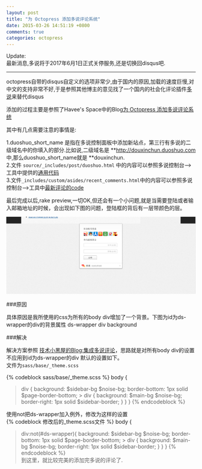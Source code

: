 ```yaml
---
layout: post
title: "为 Octopress 添加多说评论系统"
date: 2015-03-26 14:51:19 +0800
comments: true
categories: octopress
---  
```

Update:  
最新消息,多说将于2017年6月1日正式关停服务,还是切换回disqus吧.

----

octopress自带的disqus自定义的选项非常少,由于国内的原因,加载的速度巨慢,对中文的支持非常不好,于是参照其他博主的意见找了一个国内的社会化评论插件[多说](http://duoshuo.com/)来替代disqus

添加的过程主要是参照了Havee's Space中的Blog[为 Octopress 添加多说评论系统](http://havee.me/internet/2013-02/add-duoshuo-commemt-system-into-octopress.html)  

其中有几点需要注意的事情是:
<!--more-->  
1.duoshuo_short_name 是指在多说控制面板中添加新站点，第三行有多说的二级域名中的你填入的部分.比如说,二级域名是 **http://douxinchun.duoshuo.com 中,那么duoshuo_short_name就是 **douxinchun.  
2.文件 `source/_includes/post/duoshuo.html` 中的内容可以参照多说控制台-->工具中提供的[通用代码](http://douxinchun.duoshuo.com/admin/tools/)  
3.文件`_includes/custom/asides/recent_comments.html`中的内容可以参照多说控制台-->工具中[最新评论的code](http://douxinchun.duoshuo.com/admin/tools/recent-comments/)  

最后完成以后,rake preview,一切OK,但还会有一个小问题,就是当需要登陆或者输入邮箱地址的时候，会出现如下图的问题，登陆框的背后有一层带颜色的层。

![duoshuo_background_issue.png](/blog_reference_image/2015/3/duoshuo_background_issue.png)

###原因

具体原因是我所使用的css为所有的body div增加了一个背景。下图为id为ds-wrapper的div的背景属性 ds-wrapper div background

###解决

解决方案参照 [技术小黑屋的Blog:集成多说评论](http://droidyue.com/blog/2014/07/29/integrate-duoshuo-in-octopress/)，思路就是对所有body div的设置不应用到id为ds-wrapper的div 默认的设置如下。  
文件为`sass/base/_theme.scss`  

{% codeblock sass/base/_theme.scss %}
body {
  > div {
    background: $sidebar-bg $noise-bg;
    border-bottom: 1px solid $page-border-bottom;
    > div {
      background: $main-bg $noise-bg;
      border-right: 1px solid $sidebar-border;
    }
  }
}
{% endcodeblock %}

使用not把ds-wrapper加入例外，修改为这样的设置    
{% codeblock 修改后的_theme.scss文件 %}
body {
  > div:not(#ds-wrapper){
    background: $sidebar-bg $noise-bg;
    border-bottom: 1px solid $page-border-bottom;
    > div {
      background: $main-bg $noise-bg;
      border-right: 1px solid $sidebar-border;
    }
  }
}
{% endcodeblock %}      
到这里，就比较完美的添加完多说的评论了.
